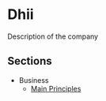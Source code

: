 # Dhii

Description of the company

## Sections

* Business
    - [Main Principles]


[Main Principles]:              ./main-principles.md
